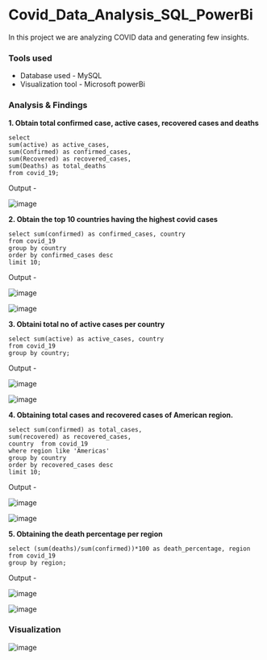 # Covid_Data_Analysis_SQL_PowerBi

In this project we are analyzing COVID data and generating few insights.

### Tools used
- Database used - MySQL
- Visualization tool - Microsoft powerBi

### Analysis & Findings

**1. Obtain total confirmed case, active cases, recovered cases and deaths**

```
select 
sum(active) as active_cases,
sum(Confirmed) as confirmed_cases,
sum(Recovered) as recovered_cases,
sum(Deaths) as total_deaths
from covid_19;
```

Output - 

![image](https://github.com/RamyaSaka/Covid_Data_Analysis_SQL_PowerBi/assets/121084757/387ccaf6-43b0-4578-aa02-17a326dc8c8c)


**2. Obtain the top 10 countries having the highest covid cases**

```
select sum(confirmed) as confirmed_cases, country 
from covid_19
group by country 
order by confirmed_cases desc
limit 10;
```

Output - 

![image](https://github.com/RamyaSaka/Covid_Data_Analysis_SQL_PowerBi/assets/121084757/2e893ef7-e28f-47b2-9693-db470a17fba8)

![image](https://github.com/RamyaSaka/Covid_Data_Analysis_SQL_PowerBi/assets/121084757/ab9050a5-ee1a-4522-9e65-ed362940ffe3)


**3. Obtaini total no of active cases per country**

```
select sum(active) as active_cases, country 
from covid_19
group by country;
```

Output - 

![image](https://github.com/RamyaSaka/Covid_Data_Analysis_SQL_PowerBi/assets/121084757/6efc9c0e-0817-4d41-87f5-d7c0422577de)

![image](https://github.com/RamyaSaka/Covid_Data_Analysis_SQL_PowerBi/assets/121084757/4428ccd0-1ac1-4d32-8082-cf64c670b7ff)

**4. Obtaining total cases and recovered cases of American region.**

```
select sum(confirmed) as total_cases,
sum(recovered) as recovered_cases,
country  from covid_19 
where region like 'Americas'
group by country 
order by recovered_cases desc
limit 10;
```

Output - 

![image](https://github.com/RamyaSaka/Covid_Data_Analysis_SQL_PowerBi/assets/121084757/76b8f6f6-59b4-4a3c-950f-bc5e9f3e99ae)

![image](https://github.com/RamyaSaka/Covid_Data_Analysis_SQL_PowerBi/assets/121084757/48ace938-85cf-4e79-86b3-c2e894d84731)

**5. Obtaining the death percentage per region**

```
select (sum(deaths)/sum(confirmed))*100 as death_percentage, region
from covid_19
group by region;
```

Output - 

![image](https://github.com/RamyaSaka/Covid_Data_Analysis_SQL_PowerBi/assets/121084757/084df4ae-64bf-4d3a-9424-939f182842cd)

![image](https://github.com/RamyaSaka/Covid_Data_Analysis_SQL_PowerBi/assets/121084757/67ec9255-8db9-4ce3-b797-70e5db10266d)


### Visualization 

![image](https://github.com/RamyaSaka/Covid_Data_Analysis_SQL_PowerBi/assets/121084757/37bb0baa-1496-4f4d-9790-0537eda5d521)










